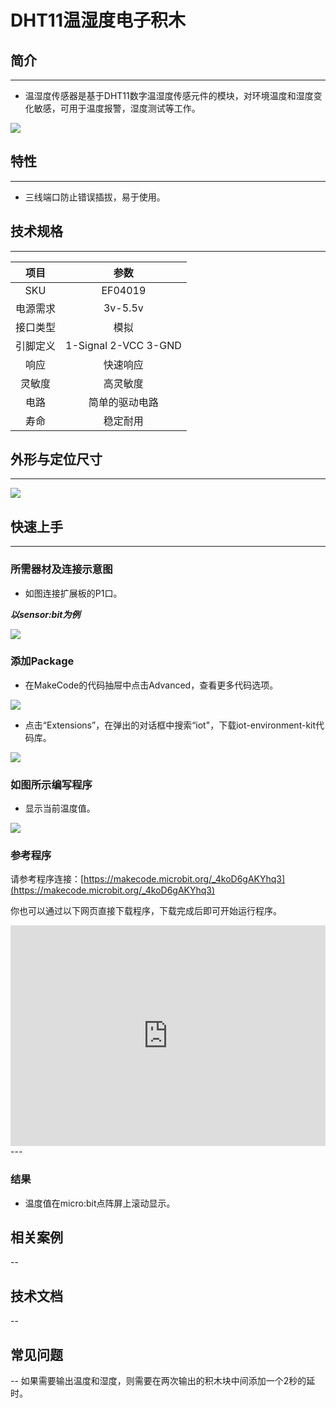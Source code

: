 # DHT11温湿度电子积木

## 简介
---
- 温湿度传感器是基于DHT11数字温湿度传感元件的模块，对环境温度和湿度变化敏感，可用于温度报警，湿度测试等工作。 
   
 ![](./images/b4CeLwq.jpg)

## 特性
---
- 三线端口防止错误插拔，易于使用。


## 技术规格
---

项目 | 参数 
:-: | :-: 
SKU|EF04019
电源需求|3v-5.5v
接口类型|模拟
引脚定义|1-Signal 2-VCC 3-GND
响应|快速响应
灵敏度|高灵敏度
电路|简单的驱动电路
寿命|稳定耐用


## 外形与定位尺寸
---

 ![](./images/cdNd1Kw.png)

## 快速上手
---

### 所需器材及连接示意图
- 如图连接扩展板的P1口。

***以sensor:bit为例***

 ![](./images/jxvVgcK.png)

### 添加Package
- 在MakeCode的代码抽屉中点击Advanced，查看更多代码选项。

 ![](./images/smtcNoB.png)

- 点击“Extensions”，在弹出的对话框中搜索“iot"，下载iot-environment-kit代码库。

 ![](./images/IAZrNAy.png)

### 如图所示编写程序
- 显示当前温度值。

![](./images/04019_03.png)

### 参考程序
请参考程序连接：[https://makecode.microbit.org/_4koD6gAKYhq3](https://makecode.microbit.org/_4koD6gAKYhq3)

你也可以通过以下网页直接下载程序，下载完成后即可开始运行程序。

<div style="position:relative;height:0;padding-bottom:70%;overflow:hidden;"><iframe style="position:absolute;top:0;left:0;width:100%;height:100%;" src="https://makecode.microbit.org/#pub:_4koD6gAKYhq3" frameborder="0" sandbox="allow-popups allow-forms allow-scripts allow-same-origin"></iframe></div>  
---

### 结果
- 温度值在micro:bit点阵屏上滚动显示。

## 相关案例
--

## 技术文档
--

## 常见问题
--
如果需要输出温度和湿度，则需要在两次输出的积木块中间添加一个2秒的延时。
